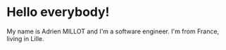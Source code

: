 # Hello everybody!

My name is Adrien MILLOT and I'm a software engineer. I'm from France, living in Lille.

